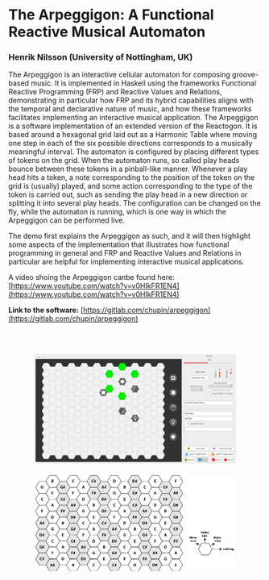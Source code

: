 
# The Arpeggigon: A Functional Reactive Musical Automaton

### Henrik Nilsson (University of Nottingham, UK)

The Arpeggigon is an interactive cellular automaton for composing groove-based music. It is implemented in Haskell using the frameworks Functional Reactive Programming (FRP) and Reactive Values and Relations, demonstrating in particular how FRP and its hybrid capabilities aligns with the temporal and declarative nature of music, and how these frameworks facilitates implementing an interactive musical application. The Arpeggigon is a software implementation of an extended version of the Reactogon. It is based around a hexagonal grid laid out as a Harmonic Table where moving one step in each of the six possible directions corresponds to a musically meaningful interval. The automaton is configured by placing different types of tokens on the grid. When the automaton runs, so called play heads bounce between these tokens in a pinball-like manner. Whenever a play head hits a token, a note corresponding to the position of the token on the grid is (usually) played, and some action corresponding to the type of the token is carried out, such as sending the play head in a new direction or splitting it into several play heads. The configuration can be changed on the fly, while the automaton is running, which is one way in which the Arpeggigon can be performed live.

The demo first explains the Arpeggigon as such, and it will then highlight some aspects of the implementation that illustrates how functional programming in general and FRP and Reactive Values and Relations in particular are helpful for implementing interactive musical applications.

A video shoing the Arpeggigon canbe found here: [https://www.youtube.com/watch?v=v0HIkFR1EN4](https://www.youtube.com/watch?v=v0HIkFR1EN4)


**Link to the software:**
[https://gitlab.com/chupin/arpeggigon](https://gitlab.com/chupin/arpeggigon)


<br/><br/>
<center>
<img src="arpeggigon.png" width=400>
&emsp;&emsp;&emsp;&emsp;&emsp;&emsp;&emsp;&emsp;
<img src="./arpeggigon_rsrc/HarmonicTable.png" width=400>
</center>
